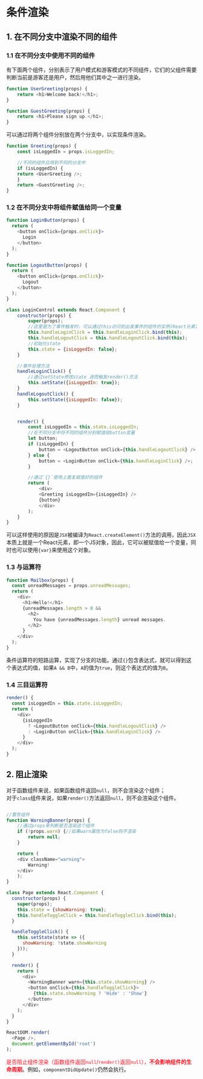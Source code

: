 # 条件渲染  

## 1. 在不同分支中渲染不同的组件

### 1.1 在不同分支中使用不同的组件

有下面两个组件，分别表示了用户模式和游客模式的不同组件，它们的父组件需要判断当前是游客还是用户，然后用他们其中之一进行渲染。
```javascript
function UserGreeting(props) {
    return <h1>Welcome back!</h1>;
}

function GuestGreeting(props) {
    return <h1>Please sign up.</h1>;
}
```

可以通过将两个组件分别放在两个分支中，以实现条件渲染。
```javascript
function Greeting(props) {
    const isLoggedIn = props.isLoggedIn;

    //不同的组件应用到不同的分支中
    if (isLoggedIn) {
    return <UserGreeting />; 
    }
    return <GuestGreeting />;
}
```

### 1.2 在不同分支中将组件赋值给同一个变量  

```javascript
function LoginButton(props) {
  return (
    <button onClick={props.onClick}>
      Login
    </button>
  );
}

function LogoutButton(props) {
  return (
    <button onClick={props.onClick}>
      Logout
    </button>
  );
}
```


```javascript
class LoginControl extends React.Component {
    constructor(props) {
        super(props);
        //这里是为了事件触发时，可以通过this访问到出发事件的组件的实例(React元素)
        this.handleLoginClick = this.handleLoginClick.bind(this);
        this.handleLogoutClick = this.handleLogoutClick.bind(this);
        //初始化state
        this.state = {isLoggedIn: false};
    }

    //事件处理方法
    handleLoginClick() {
        //通过setState修改state 进而触发render()方法
        this.setState({isLoggedIn: true});
    }
    handleLogoutClick() {
        this.setState({isLoggedIn: false});
    }


    render() {
        const isLoggedIn = this.state.isLoggedIn;
        //在不同分支中将不同的组件分别赋值给button变量
        let button;
        if (isLoggedIn) {
            button = <LogoutButton onClick={this.handleLogoutClick} />;
        } else {
            button = <LoginButton onClick={this.handleLoginClick} />;
        }

        //通过`{}`使用上面复赋值好的组件
        return (
            <div>
            <Greeting isLoggedIn={isLoggedIn} />
            {button}
            </div>
        );
    }
}
```

可以这样使用的原因是`JSX`被编译为`React.createElement()`方法的调用，因此`JSX`本质上就是一个React元素，即一个JS对象，因此，它可以被赋值给一个变量，同时也可以使用`{var}`来使用这个对象。    


### 1.3 与运算符  
```javascript
function Mailbox(props) {
  const unreadMessages = props.unreadMessages;
  return (
    <div>
      <h1>Hello!</h1>
      {unreadMessages.length > 0 &&
        <h2>
          You have {unreadMessages.length} unread messages.
        </h2>
      }
    </div>
  );
}
```
条件运算符的短路运算，实现了分支的功能。通过`{}`包含表达式，就可以得到这个表达式的值，如果`A && B`中，`A`的值为`true`，则这个表达式的值为`B`。


### 1.4 三目运算符  
```javascript
render() {
  const isLoggedIn = this.state.isLoggedIn;
  return (
    <div>
      {isLoggedIn
        ? <LogoutButton onClick={this.handleLogoutClick} />
        : <LoginButton onClick={this.handleLoginClick} />
      }
    </div>
  );
}
```

## 2. 阻止渲染  

对于函数组件来说，如果函数组件返回`null`，则不会渲染这个组件；  
对于`class`组件来说，如果`render()`方法返回`null`，则不会渲染这个组件。  

```javascript

//警告组件
function WarningBanner(props) {
    //通过props来判断是否渲染这个组件
    if (!props.warn) {//如果warn属性为false则不渲染
        return null;
    }

    return (
    <div className="warning">
        Warning!
    </div>
    );
}

class Page extends React.Component {
  constructor(props) {
    super(props);
    this.state = {showWarning: true};
    this.handleToggleClick = this.handleToggleClick.bind(this);
  }

  handleToggleClick() {
    this.setState(state => ({
      showWarning: !state.showWarning
    }));
  }

  render() {
    return (
      <div>
        <WarningBanner warn={this.state.showWarning} />
        <button onClick={this.handleToggleClick}>
          {this.state.showWarning ? 'Hide' : 'Show'}
        </button>
      </div>
    );
  }
}

ReactDOM.render(
  <Page />,
  document.getElementById('root')
);
```

<font color=#f12>是否阻止组件渲染（函数组件返回`null`/`render()`返回`null`），**不会影响组件的生命周期**</font>。例如，`componentDidUpdate()`仍然会执行。  

